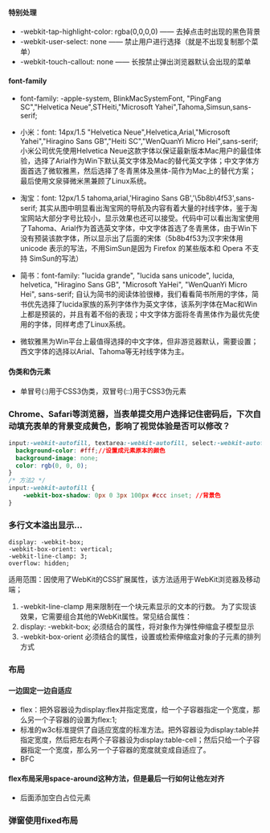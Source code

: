 #### 特别处理
 * -webkit-tap-highlight-color: rgba(0,0,0,0)  ——  去掉点击时出现的黑色背景
 * -webkit-user-select: none  ——  禁止用户进行选择（就是不出现复制那个菜单）
 * -webkit-touch-callout: none —— 长按禁止弹出浏览器默认会出现的菜单

#### font-family
 * font-family: -apple-system, BlinkMacSystemFont, "PingFang SC","Helvetica Neue",STHeiti,"Microsoft Yahei",Tahoma,Simsun,sans-serif;
 * 小米：font: 14px/1.5 "Helvetica Neue",Helvetica,Arial,"Microsoft Yahei","Hiragino Sans GB","Heiti SC","WenQuanYi Micro Hei",sans-serif;   小米公司优先使用Helvetica Neue这款字体以保证最新版本Mac用户的最佳体验，选择了Arial作为Win下默认英文字体及Mac的替代英文字体；中文字体方面首选了微软雅黑，然后选择了冬青黑体及黑体-简作为Mac上的替代方案；最后使用文泉驿微米黑兼顾了Linux系统。
 * 淘宝：font: 12px/1.5 tahoma,arial,'Hiragino Sans GB','\5b8b\4f53',sans-serif;   其实从图中明显看出淘宝网的导航及内容有着大量的衬线字体，鉴于淘宝网站大部分字号比较小，显示效果也还可以接受。代码中可以看出淘宝使用了Tahoma、Arial作为首选英文字体，中文字体首选了冬青黑体，由于Win下没有预装该款字体，所以显示出了后面的宋体（5b8b4f53为汉字宋体用 unicode 表示的写法，不用SimSun是因为 Firefox 的某些版本和 Opera 不支持 SimSun的写法）
 * 简书：font-family: "lucida grande", "lucida sans unicode", lucida, helvetica, "Hiragino Sans GB", "Microsoft YaHei", "WenQuanYi Micro Hei", sans-serif;   自认为简书的阅读体验很棒，我们看看简书所用的字体，简书优先选择了lucida家族的系列字体作为英文字体，该系列字体在Mac和Win上都是预装的，并且有着不俗的表现；中文字体方面将冬青黑体作为最优先使用的字体，同样考虑了Linux系统。

 * 微软雅黑为Win平台上最值得选择的中文字体，但非游览器默认，需要设置；西文字体的选择以Arial、Tahoma等无衬线字体为主。

#### 伪类和伪元素
* 单冒号(:)用于CSS3伪类，双冒号(::)用于CSS3伪元素

### Chrome、Safari等浏览器，当表单提交用户选择记住密码后，下次自动填充表单的背景变成黄色，影响了视觉体验是否可以修改？
```css
input:-webkit-autofill, textarea:-webkit-autofill, select:-webkit-autofill {
  background-color: #fff;//设置成元素原本的颜色
  background-image: none;
  color: rgb(0, 0, 0);
}
/* 方法2 */
input:-webkit-autofill {
    -webkit-box-shadow: 0px 0 3px 100px #ccc inset; //背景色
}
```

### 多行文本溢出显示...
```
display: -webkit-box;
-webkit-box-orient: vertical;
-webkit-line-clamp: 3;
overflow: hidden;
```
适用范围：因使用了WebKit的CSS扩展属性，该方法适用于WebKit浏览器及移动端；
1. -webkit-line-clamp 用来限制在一个块元素显示的文本的行数。 为了实现该效果，它需要组合其他的WebKit属性。常见结合属性：
2. display: -webkit-box; 必须结合的属性，将对象作为弹性伸缩盒子模型显示
3. -webkit-box-orient 必须结合的属性，设置或检索伸缩盒对象的子元素的排列方式


### 布局
#### 一边固定一边自适应
* flex：把外容器设为display:flex并指定宽度，给一个子容器指定一个宽度，那么另一个子容器的设置为flex:1;
* 标准的w3c标准提供了自适应宽度的标准方法。把外容器设为display:table并指定宽度，然后把左右两个子容器设为display:table-cell；然后只给一个子容器指定一个宽度，那么另一个子容器的宽度就变成自适应了。
* BFC

#### flex布局采用space-around这种方法，但是最后一行如何让他左对齐
* 后面添加空白占位元素

### 弹窗使用fixed布局
